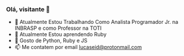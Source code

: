 ### Olá, visitante 👋
 

- 🔭 Atualmente Estou Trabalhando Como Analista Programador Jr. na INBRASP e como Professor na TOTI
- 🌱 Atualmente Estou aprendendo Ruby
- 💬 Gosto de Python, Ruby e JS
- 📫 Me contatem por email lucaseid@protonmail.com

 
